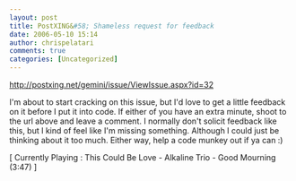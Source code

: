 ```yaml
---
layout: post
title: PostXING&#58; Shameless request for feedback
date: 2006-05-10 15:14
author: chrispelatari
comments: true
categories: [Uncategorized]
---
```


<p><a href="http://postxing.net/gemini/issue/ViewIssue.aspx?id=32">http://postxing.net/gemini/issue/ViewIssue.aspx?id=32</a></p>
<p>I'm about to start cracking on this issue, but I'd love to get a little
feedback on it before I put it into code. If either of you have an extra minute,
shoot to the url above and leave a comment. I normally don't solicit feedback
like this, but I kind of feel like I'm missing something. Although I could just
be thinking about it too much. Either way, help a code munkey out if ya can
:)</p>
<p class="media">[ Currently Playing : This Could Be Love - Alkaline Trio - Good
Mourning (3:47) ]</p>
